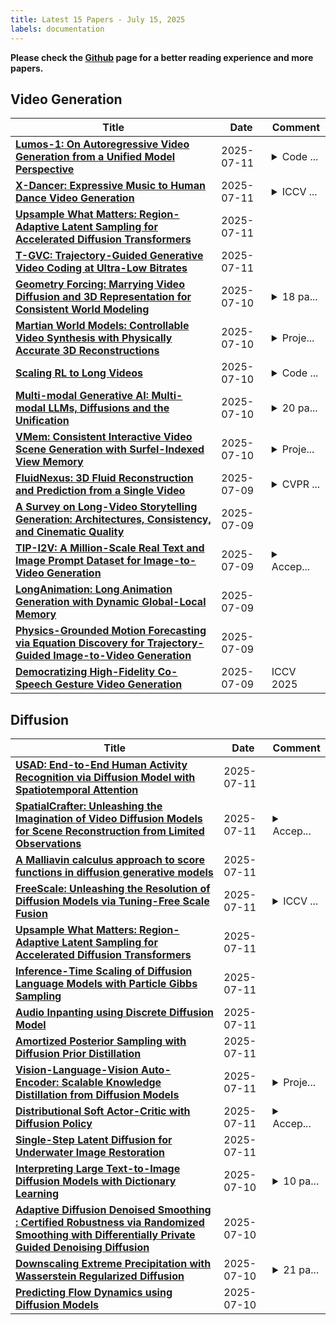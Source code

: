 ```yaml
---
title: Latest 15 Papers - July 15, 2025
labels: documentation
---
```

**Please check the [Github](https://github.com/zezhishao/MTS_Daily_ArXiv) page for a better reading experience and more papers.**

## Video Generation
| **Title** | **Date** | **Comment** |
| --- | --- | --- |
| **[Lumos-1: On Autoregressive Video Generation from a Unified Model Perspective](http://arxiv.org/abs/2507.08801v1)** | 2025-07-11 | <details><summary>Code ...</summary><p>Code and Models: https://github.com/alibaba-damo-academy/Lumos</p></details> |
| **[X-Dancer: Expressive Music to Human Dance Video Generation](http://arxiv.org/abs/2502.17414v2)** | 2025-07-11 | <details><summary>ICCV ...</summary><p>ICCV 2025. Project Page: https://zeyuan-chen.com/X-Dancer/</p></details> |
| **[Upsample What Matters: Region-Adaptive Latent Sampling for Accelerated Diffusion Transformers](http://arxiv.org/abs/2507.08422v1)** | 2025-07-11 |  |
| **[T-GVC: Trajectory-Guided Generative Video Coding at Ultra-Low Bitrates](http://arxiv.org/abs/2507.07633v2)** | 2025-07-11 |  |
| **[Geometry Forcing: Marrying Video Diffusion and 3D Representation for Consistent World Modeling](http://arxiv.org/abs/2507.07982v1)** | 2025-07-10 | <details><summary>18 pa...</summary><p>18 pages, project page: https://GeometryForcing.github.io</p></details> |
| **[Martian World Models: Controllable Video Synthesis with Physically Accurate 3D Reconstructions](http://arxiv.org/abs/2507.07978v1)** | 2025-07-10 | <details><summary>Proje...</summary><p>Project Page: https://marsgenai.github.io</p></details> |
| **[Scaling RL to Long Videos](http://arxiv.org/abs/2507.07966v1)** | 2025-07-10 | <details><summary>Code ...</summary><p>Code and models are available at https://github.com/NVlabs/Long-RL</p></details> |
| **[Multi-modal Generative AI: Multi-modal LLMs, Diffusions and the Unification](http://arxiv.org/abs/2409.14993v2)** | 2025-07-10 | <details><summary>20 pa...</summary><p>20 pages, 11 figures, 2 tables</p></details> |
| **[VMem: Consistent Interactive Video Scene Generation with Surfel-Indexed View Memory](http://arxiv.org/abs/2506.18903v2)** | 2025-07-10 | <details><summary>Proje...</summary><p>Project page: https://v-mem.github.io</p></details> |
| **[FluidNexus: 3D Fluid Reconstruction and Prediction from a Single Video](http://arxiv.org/abs/2503.04720v2)** | 2025-07-09 | <details><summary>CVPR ...</summary><p>CVPR 2025 (oral). The first two authors contributed equally. Project website: https://yuegao.me/FluidNexus</p></details> |
| **[A Survey on Long-Video Storytelling Generation: Architectures, Consistency, and Cinematic Quality](http://arxiv.org/abs/2507.07202v1)** | 2025-07-09 |  |
| **[TIP-I2V: A Million-Scale Real Text and Image Prompt Dataset for Image-to-Video Generation](http://arxiv.org/abs/2411.04709v2)** | 2025-07-09 | <details><summary>Accep...</summary><p>Accepted by ICCV 2025</p></details> |
| **[LongAnimation: Long Animation Generation with Dynamic Global-Local Memory](http://arxiv.org/abs/2507.01945v2)** | 2025-07-09 |  |
| **[Physics-Grounded Motion Forecasting via Equation Discovery for Trajectory-Guided Image-to-Video Generation](http://arxiv.org/abs/2507.06830v1)** | 2025-07-09 |  |
| **[Democratizing High-Fidelity Co-Speech Gesture Video Generation](http://arxiv.org/abs/2507.06812v1)** | 2025-07-09 | ICCV 2025 |

## Diffusion
| **Title** | **Date** | **Comment** |
| --- | --- | --- |
| **[USAD: End-to-End Human Activity Recognition via Diffusion Model with Spatiotemporal Attention](http://arxiv.org/abs/2507.02827v2)** | 2025-07-11 |  |
| **[SpatialCrafter: Unleashing the Imagination of Video Diffusion Models for Scene Reconstruction from Limited Observations](http://arxiv.org/abs/2505.11992v2)** | 2025-07-11 | <details><summary>Accep...</summary><p>Accepted by ICCV 2025. 12 pages, 9 figures</p></details> |
| **[A Malliavin calculus approach to score functions in diffusion generative models](http://arxiv.org/abs/2507.05550v2)** | 2025-07-11 |  |
| **[FreeScale: Unleashing the Resolution of Diffusion Models via Tuning-Free Scale Fusion](http://arxiv.org/abs/2412.09626v2)** | 2025-07-11 | <details><summary>ICCV ...</summary><p>ICCV 2025, Project Page: http://haonanqiu.com/projects/FreeScale.html, Code Repo: https://github.com/ali-vilab/FreeScale</p></details> |
| **[Upsample What Matters: Region-Adaptive Latent Sampling for Accelerated Diffusion Transformers](http://arxiv.org/abs/2507.08422v1)** | 2025-07-11 |  |
| **[Inference-Time Scaling of Diffusion Language Models with Particle Gibbs Sampling](http://arxiv.org/abs/2507.08390v1)** | 2025-07-11 |  |
| **[Audio Inpanting using Discrete Diffusion Model](http://arxiv.org/abs/2507.08333v1)** | 2025-07-11 |  |
| **[Amortized Posterior Sampling with Diffusion Prior Distillation](http://arxiv.org/abs/2407.17907v2)** | 2025-07-11 |  |
| **[Vision-Language-Vision Auto-Encoder: Scalable Knowledge Distillation from Diffusion Models](http://arxiv.org/abs/2507.07104v2)** | 2025-07-11 | <details><summary>Proje...</summary><p>Project Page: https://lambert-x.github.io/Vision-Language-Vision/</p></details> |
| **[Distributional Soft Actor-Critic with Diffusion Policy](http://arxiv.org/abs/2507.01381v3)** | 2025-07-11 | <details><summary>Accep...</summary><p>Accepted IEEE ITSC 2025</p></details> |
| **[Single-Step Latent Diffusion for Underwater Image Restoration](http://arxiv.org/abs/2507.07878v2)** | 2025-07-11 |  |
| **[Interpreting Large Text-to-Image Diffusion Models with Dictionary Learning](http://arxiv.org/abs/2505.24360v3)** | 2025-07-10 | <details><summary>10 pa...</summary><p>10 pages, 10 figures, Mechanistic Interpretability for Vision at CVPR 2025</p></details> |
| **[Adaptive Diffusion Denoised Smoothing : Certified Robustness via Randomized Smoothing with Differentially Private Guided Denoising Diffusion](http://arxiv.org/abs/2507.08163v1)** | 2025-07-10 |  |
| **[Downscaling Extreme Precipitation with Wasserstein Regularized Diffusion](http://arxiv.org/abs/2410.00381v3)** | 2025-07-10 | <details><summary>21 pa...</summary><p>21 pages, 10 figures, 4 tables</p></details> |
| **[Predicting Flow Dynamics using Diffusion Models](http://arxiv.org/abs/2507.08106v1)** | 2025-07-10 |  |

